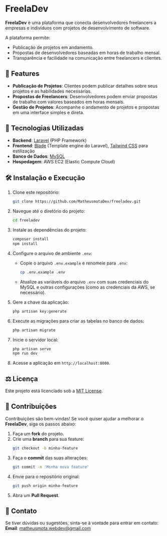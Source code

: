 # FreelaDev

**FreelaDev** é uma plataforma que conecta desenvolvedores freelancers a empresas e indivíduos com projetos de desenvolvimento de software.

A plataforma permite:
- Publicação de projetos em andamento.
- Propostas de desenvolvedores baseadas em horas de trabalho mensal.
- Transparência e facilidade na comunicação entre freelancers e clientes.

## 📜 Features

- **Publicação de Projetos**: Clientes podem publicar detalhes sobre seus projetos e as habilidades necessárias.
- **Propostas de Freelancers**: Desenvolvedores podem enviar propostas de trabalho com valores baseados em horas mensais.
- **Gestão de Projetos**: Acompanhe o andamento de projetos e propostas em uma interface simples e direta.


## 🚀 Tecnologias Utilizadas

- **Backend**: [Laravel](https://laravel.com/) (PHP Framework)
- **Frontend**: [Blade](https://laravel.com/docs/9.x/blade) (Template engine do Laravel), [Tailwind CSS](https://tailwindcss.com/) para estilização
- **Banco de Dados**: [MySQL](https://www.mysql.com/)
- **Hospedagem**: AWS EC2 (Elastic Compute Cloud)


## 🛠️ Instalação e Execução

1. Clone este repositório:
    ```bash
    git clone https://github.com/MatheusmotaDev/freeladev.git
    ```

2. Navegue até o diretório do projeto:
    ```bash
    cd freeladev
    ```

3. Instale as dependências do projeto:
    ```bash
    composer install
    npm install
    ```

4. Configure o arquivo de ambiente `.env`:
    - Copie o arquivo `.env.example` e renomeie para `.env`:
      ```bash
      cp .env.example .env
      ```
    - Atualize as variáveis do arquivo `.env` com suas credenciais do MySQL e outras configurações (como as credenciais da AWS, se necessário).

5. Gere a chave da aplicação:
    ```bash
    php artisan key:generate
    ```

6. Execute as migrações para criar as tabelas no banco de dados:
    ```bash
    php artisan migrate
    ```

7. Inicie o servidor local:
    ```bash
    php artisan serve
    npm run dev
    ```

8. Acesse a aplicação em `http://localhost:8000`.



## ⚖️ Licença

Este projeto está licenciado sob a [MIT License](LICENSE).

## 🤝 Contribuições

Contribuições são bem-vindas! Se você quiser ajudar a melhorar o **FreelaDev**, siga os passos abaixo:

1. Faça um **fork** do projeto.
2. Crie uma **branch** para sua feature:
    ```bash
    git checkout -b minha-feature
    ```
3. Faça o **commit** das suas alterações:
    ```bash
    git commit -m 'Minha nova feature'
    ```
4. Envie para o repositório original:
    ```bash
    git push origin minha-feature
    ```
5. Abra um **Pull Request**.

## 📧 Contato

Se tiver dúvidas ou sugestões, sinta-se à vontade para entrar em contato:  
**Email**: [matheusmota.webdev@gmail.com](mailto:matheusmota.webdev@gmail.com)


